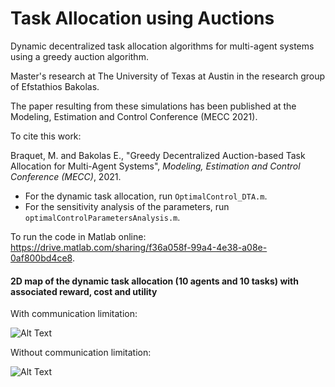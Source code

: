 # Task Allocation using Auctions
Dynamic decentralized task allocation algorithms for multi-agent systems using a greedy auction algorithm.

Master's research at The University of Texas at Austin in the research group of Efstathios Bakolas.

The paper resulting from these simulations has been published at the Modeling, Estimation and Control Conference (MECC 2021).

To cite this work: 

Braquet, M. and Bakolas E., "Greedy Decentralized Auction-based Task Allocation for Multi-Agent Systems", *Modeling, Estimation and Control Conference (MECC)*, 2021.

* For the dynamic task allocation, run `OptimalControl_DTA.m`.
* For the sensitivity analysis of the parameters, run `optimalControlParametersAnalysis.m`.

To run the code in Matlab online: https://drive.matlab.com/sharing/f36a058f-99a4-4e38-a08e-0af800bd4ce8.

#### 2D map of the dynamic task allocation (10 agents and 10 tasks) with associated reward, cost and utility

With communication limitation:

![Alt Text](https://martinbraquet.com/wp-content/uploads/Dynamic-Task-Agent-Allocation.gif)

Without communication limitation:

![Alt Text](https://martinbraquet.com/wp-content/uploads/Dynamic-Task-Agent-Allocation-noLimit.gif)
